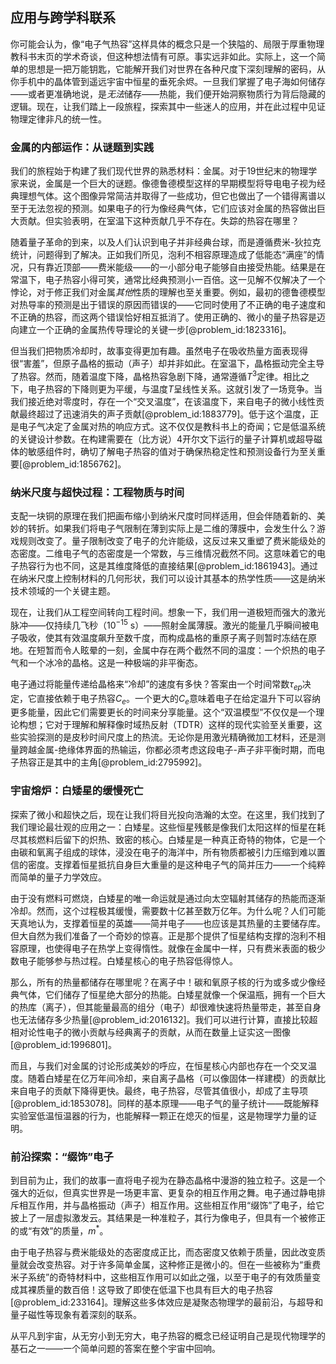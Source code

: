 ## 应用与跨学科联系

你可能会认为，像“电子气热容”这样具体的概念只是一个狭隘的、局限于厚重物理教科书末页的学术奇谈，但这种想法情有可原。事实远非如此。实际上，这一个简单的思想是一把万能钥匙，它能解开我们对世界在各种尺度下深刻理解的密码，从你手机中的晶体管到遥远宇宙中恒星的垂死余烬。一旦我们掌握了电子海如何储存——或者更准确地说，是*无法*储存——热能，我们便开始洞察物质行为背后隐藏的逻辑。现在，让我们踏上一段旅程，探索其中一些迷人的应用，并在此过程中见证物理定律非凡的统一性。

### 金属的内部运作：从谜题到实践

我们的旅程始于构建了我们现代世界的熟悉材料：金属。对于19世纪末的物理学家来说，金属是一个巨大的谜题。像德鲁德模型这样的早期模型将导电电子视为经典理想气体。这个图像异常简洁并取得了一些成功，但它也做出了一个错得离谱以至于无法忽视的预测。如果电子的行为像经典气体，它们应该对金属的热容做出巨大贡献。但实验表明，在室温下这种贡献几乎不存在。失踪的热容在哪里？

随着量子革命的到来，以及人们认识到电子并非经典台球，而是遵循费米-狄拉克统计，问题得到了解决。正如我们所见，泡利不相容原理造成了低能态“满座”的情况，只有靠近顶部——费米能级——的一小部分电子能够自由接受热能。结果是在常温下，电子热容小得可笑，通常比经典预测小一百倍。这一见解不仅解决了一个悖论，对于修正我们对金属*其他*性质的理解也至关重要。例如，最初的德鲁德模型对热导率的预测是出于错误的原因而错误的——它同时使用了不正确的电子速度和不正确的热容，而这两个错误恰好相互抵消了。使用正确的、微小的量子热容是迈向建立一个正确的金属热传导理论的关键一步[@problem_id:1823316]。

但当我们把物质冷却时，故事变得更加有趣。虽然电子在吸收热量方面表现得很“害羞”，但原子晶格的振动（声子）却并非如此。在室温下，晶格振动完全主导了热容。然而，随着温度下降，晶格热容急剧下降，通常遵循$T^3$定律。相比之下，电子热容的下降则更为平缓，与温度$T$呈线性关系。这就引发了一场竞争。当我们接近绝对零度时，存在一个“交叉温度”，在该温度下，来自电子的微小线性贡献最终超过了迅速消失的声子贡献[@problem_id:1883779]。低于这个温度，正是电子气决定了金属对热的响应方式。这不仅仅是教科书上的奇闻；它是低温系统的关键设计参数。在构建需要在（比方说）4开尔文下运行的量子计算机或超导磁体的敏感组件时，确切了解电子热容的值对于确保热稳定性和预测设备行为至关重要[@problem_id:1856762]。

### 纳米尺度与超快过程：工程物质与时间

支配一块铜的原理在我们把画布缩小到纳米尺度时同样适用，但会伴随着新的、美妙的转折。如果我们将电子气限制在薄到实际上是二维的薄膜中，会发生什么？游戏规则改变了。量子限制改变了电子的允许能级，这反过来又重塑了费米能级处的态密度。二维电子气的态密度是一个常数，与三维情况截然不同。这意味着它的电子热容行为也不同，这是其维度降低的直接结果[@problem_id:1861943]。通过在纳米尺度上控制材料的几何形状，我们可以设计其基本的热学性质——这是纳米技术领域的一个关键主题。

现在，让我们从工程空间转向工程时间。想象一下，我们用一道极短而强大的激光脉冲——仅持续几飞秒（$10^{-15}$ s）——照射金属薄膜。激光的能量几乎瞬间被电子吸收，使其有效温度飙升至数千度，而构成晶格的重原子离子则暂时冻结在原地。在短暂而令人眩晕的一刻，金属中存在两个截然不同的温度：一个炽热的电子气和一个冰冷的晶格。这是一种极端的非平衡态。

电子通过将能量传递给晶格来“冷却”的速度有多快？答案由一个时间常数$\tau_{ep}$决定，它直接依赖于电子热容$C_e$。一个更大的$C_e$意味着电子在给定温升下可以容纳更多能量，因此它们需要更长的时间来分享能量。这个“双温模型”不仅仅是一个理论构想；它对于理解和解释像时域热反射（TDTR）这样的现代实验至关重要，这些实验探测的是皮秒时间尺度上的热流。无论你是用激光精确微加工材料，还是测量跨越金属-绝缘体界面的热输运，你都必须考虑这段电子-声子非平衡时期，而电子热容正是其中的主角[@problem_id:2795992]。

### 宇宙熔炉：白矮星的缓慢死亡

探索了微小和超快之后，现在让我们将目光投向浩瀚的太空。在这里，我们找到了我们理论最壮观的应用之一：白矮星。这些恒星残骸是像我们太阳这样的恒星在耗尽其核燃料后留下的炽热、致密的核心。白矮星是一种真正奇特的物体，它是一个由碳和氧离子组成的球体，浸没在电子的海洋中，所有物质都被引力压缩到难以置信的密度。支撑着恒星抵抗自身巨大重量的是这种电子气的简并压力——一个纯粹而简单的量子力学效应。

由于没有燃料可燃烧，白矮星的唯一命运就是通过向太空辐射其储存的热能而逐渐冷却。然而，这个过程极其缓慢，需要数十亿甚至数万亿年。为什么呢？人们可能天真地认为，支撑着恒星的英雄——简并电子——也应该是其热量的主要储存库。但大自然为我们准备了一个奇妙的惊喜。正是那个提供了恒星结构支撑的泡利不相容原理，也使得电子在热学上变得惰性。就像在金属中一样，只有费米表面的极少数电子能够参与热过程。白矮星核心的电子热容低得惊人。

那么，所有的热量都储存在哪里呢？在离子中！碳和氧原子核的行为或多或少像经典气体，它们储存了恒星绝大部分的热能。白矮星就像一个保温瓶，拥有一个巨大的热库（离子），但其能量最高的组分（电子）却很难快速将热量带走，甚至自身也无法储存多少热量[@problem_id:2016132]。我们可以进行计算，直接比较超相对论性电子的微小贡献与经典离子的贡献，从而在数量上证实这一图像[@problem_id:1996801]。

而且，与我们对金属的讨论形成美妙的呼应，在恒星核心内部也存在一个交叉温度。随着白矮星在亿万年间冷却，来自离子晶格（可以像固体一样建模）的贡献比来自电子的贡献下降得更快。最终，电子热容，尽管其值很小，却成了主导项[@problem_id:1853078]。同样的基本原理——电子气的量子统计——既能解释实验室低温恒温器的行为，也能解释一颗正在熄灭的恒星，这是物理学力量的证明。

### 前沿探索：“缀饰”电子

到目前为止，我们的故事一直将电子视为在静态晶格中漫游的独立粒子。这是一个强大的近似，但真实世界是一场更丰富、更复杂的相互作用之舞。电子通过静电排斥相互作用，并与晶格振动（声子）相互作用。这些相互作用“缀饰”了电子，给它披上了一层虚拟激发云。其结果是一种准粒子，其行为像电子，但具有一个被修正的或“有效”的质量，$m^*$。

由于电子热容与费米能级处的态密度成正比，而态密度又依赖于质量，因此改变质量就会改变热容。对于许多简单金属，这种修正是微小的。但在一些被称为“重费米子系统”的奇特材料中，这些相互作用可以如此之强，以至于电子的有效质量变成其裸质量的数百倍！这导致了即使在低温下也具有巨大的电子热容[@problem_id:233164]。理解这些多体效应是凝聚态物理学的最前沿，与超导和量子磁性等现象有着深刻的联系。

从平凡到宇宙，从无穷小到无穷大，电子热容的概念已经证明自己是现代物理学的基石之一——一个简单问题的答案在整个宇宙中回响。